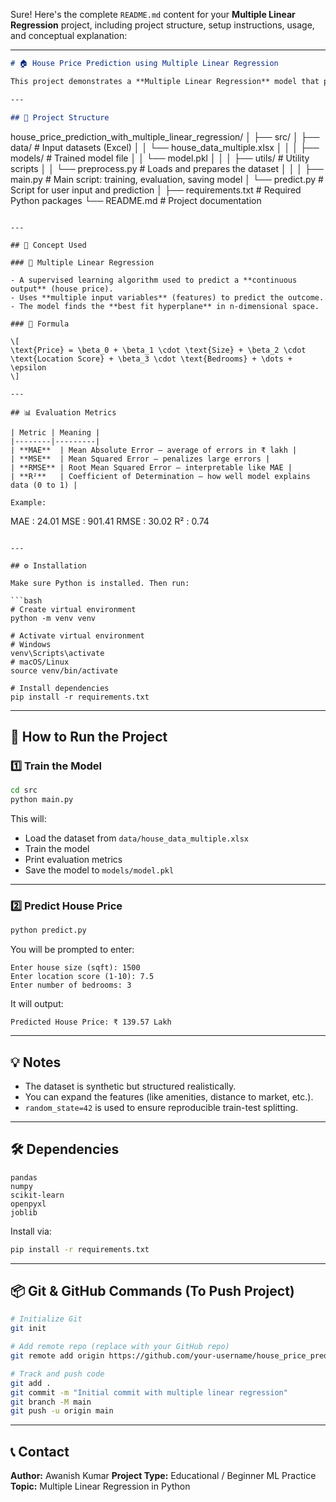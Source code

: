 Sure! Here's the complete `README.md` content for your **Multiple Linear Regression** project, including project structure, setup instructions, usage, and conceptual explanation:

---

```markdown
# 🏠 House Price Prediction using Multiple Linear Regression

This project demonstrates a **Multiple Linear Regression** model that predicts house prices based on multiple input features like size, location score, and number of bedrooms. It uses a structured Python file organization for clean development and production readiness.

---

## 📁 Project Structure

```

house\_price\_prediction\_with\_multiple\_linear\_regression/
│
├── src/
│   ├── data/                 # Input datasets (Excel)
│   │   └── house\_data\_multiple.xlsx
│   │
│   ├── models/               # Trained model file
│   │   └── model.pkl
│   │
│   ├── utils/                # Utility scripts
│   │   └── preprocess.py     # Loads and prepares the dataset
│   │
│   ├── main.py               # Main script: training, evaluation, saving model
│   └── predict.py            # Script for user input and prediction
│
├── requirements.txt          # Required Python packages
└── README.md                 # Project documentation

```

---

## 🧠 Concept Used

### 📌 Multiple Linear Regression

- A supervised learning algorithm used to predict a **continuous output** (house price).
- Uses **multiple input variables** (features) to predict the outcome.
- The model finds the **best fit hyperplane** in n-dimensional space.

### 🧮 Formula

\[
\text{Price} = \beta_0 + \beta_1 \cdot \text{Size} + \beta_2 \cdot \text{Location Score} + \beta_3 \cdot \text{Bedrooms} + \dots + \epsilon
\]

---

## 📊 Evaluation Metrics

| Metric | Meaning |
|--------|---------|
| **MAE**  | Mean Absolute Error — average of errors in ₹ lakh |
| **MSE**  | Mean Squared Error — penalizes large errors |
| **RMSE** | Root Mean Squared Error — interpretable like MAE |
| **R²**   | Coefficient of Determination — how well model explains data (0 to 1) |

Example:
```

MAE  : 24.01
MSE  : 901.41
RMSE : 30.02
R²   : 0.74

````

---

## ⚙️ Installation

Make sure Python is installed. Then run:

```bash
# Create virtual environment
python -m venv venv

# Activate virtual environment
# Windows
venv\Scripts\activate
# macOS/Linux
source venv/bin/activate

# Install dependencies
pip install -r requirements.txt
````

---

## 🚀 How to Run the Project

### 1️⃣ Train the Model

```bash
cd src
python main.py
```

This will:

* Load the dataset from `data/house_data_multiple.xlsx`
* Train the model
* Print evaluation metrics
* Save the model to `models/model.pkl`

---

### 2️⃣ Predict House Price

```bash
python predict.py
```

You will be prompted to enter:

```
Enter house size (sqft): 1500
Enter location score (1-10): 7.5
Enter number of bedrooms: 3
```

It will output:

```
Predicted House Price: ₹ 139.57 Lakh
```

---

## 💡 Notes

* The dataset is synthetic but structured realistically.
* You can expand the features (like amenities, distance to market, etc.).
* `random_state=42` is used to ensure reproducible train-test splitting.

---

## 🛠 Dependencies

```
pandas
numpy
scikit-learn
openpyxl
joblib
```

Install via:

```bash
pip install -r requirements.txt
```

---

## 📦 Git & GitHub Commands (To Push Project)

```bash
# Initialize Git
git init

# Add remote repo (replace with your GitHub repo)
git remote add origin https://github.com/your-username/house_price_prediction_with_multiple_linear_regression.git

# Track and push code
git add .
git commit -m "Initial commit with multiple linear regression"
git branch -M main
git push -u origin main
```

---

## 📞 Contact

**Author:** Awanish Kumar
**Project Type:** Educational / Beginner ML Practice
**Topic:** Multiple Linear Regression in Python

